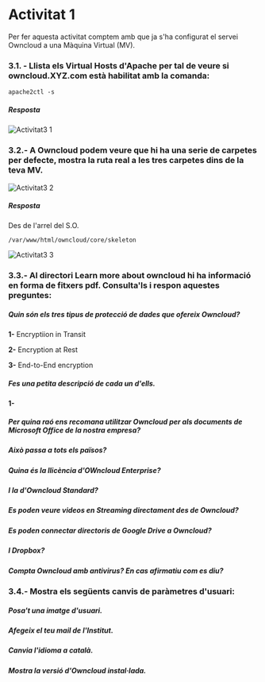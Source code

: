 # Activitat 1 

Per fer aquesta activitat comptem amb que ja s'ha configurat el servei Owncloud a una Màquina Virtual (MV).

### 3.1. - Llista els Virtual Hosts d'Apache per tal de veure si owncloud.XYZ.com està habilitat amb la comanda:

```
apache2ctl -s
```

##### Resposta

![Activitat3 1](https://user-images.githubusercontent.com/114162326/195608192-68113e8c-0892-497a-857d-0253fcce7a02.png)

### 3.2.- A Owncloud podem veure que hi ha una serie de carpetes per defecte, mostra la ruta real a les tres carpetes dins de la teva MV.

![Activitat3 2](https://user-images.githubusercontent.com/114162326/195608915-15533d3c-1fe5-46fa-b92f-91f4f6600c5a.png)

##### Resposta
Des de l'arrel del S.O.
```
/var/www/html/owncloud/core/skeleton
```
![Activitat3 3](https://user-images.githubusercontent.com/114162326/195615261-5ff912eb-9c24-4d41-a8d7-5f69667f4d53.png)

### 3.3.- Al directori Learn more about owncloud hi ha informació en forma de fitxers pdf. Consulta'ls i respon aquestes preguntes:

##### Quin són els tres tipus de protecció de dades que ofereix Owncloud?

**1-** Encryptiion in Transit

**2-** Encryption at Rest

**3-** End-to-End encryption

##### Fes una petita descripció de cada un d'ells.

**1-** 

##### Per quina raó ens recomana utilitzar Owncloud per als documents de Microsoft Office de la nostra empresa?

##### Això passa a tots els països?

##### Quina és la llicència d'OWncloud Enterprise?

##### I la d'Owncloud Standard?

##### Es poden veure videos en Streaming directament des de Owncloud?

##### Es poden connectar directoris de Google Drive a Owncloud?

##### I Dropbox?

##### Compta Owncloud amb antivirus? En cas afirmatiu com es diu?

### 3.4.- Mostra els següents canvis de paràmetres d'usuari:

##### Posa't una imatge d'usuari.

##### Afegeix el teu mail de l'Institut.

##### Canvia l'idioma a català.

##### Mostra la versió d'Owncloud instal·lada.



